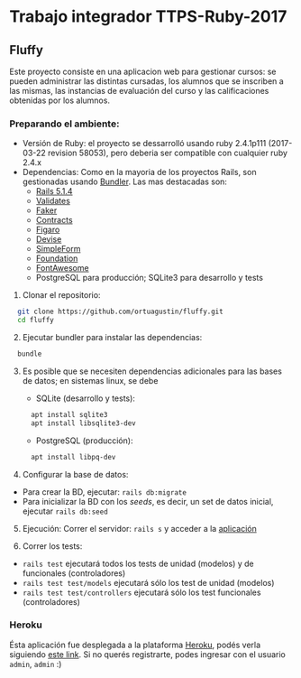 # Trabajo integrador TTPS-Ruby-2017
## Fluffy

Este proyecto consiste en una aplicacion web para gestionar cursos: se pueden administrar las distintas cursadas, los alumnos que se inscriben a las mismas, las instancias de evaluación del curso y las calificaciones obtenidas por los alumnos.


### Preparando el ambiente:
* Versión de Ruby: el proyecto se dessarrolló usando ruby 2.4.1p111 (2017-03-22 revision 58053), pero deberia ser compatible con cualquier ruby 2.4.x
* Dependencias: Como en la mayoria de los proyectos Rails, son gestionadas usando [Bundler](https://github.com/bundler/bundler). Las mas destacadas son:
  - [Rails 5.1.4](https://github.com/rails/rails/)
  - [Validates](https://github.com/kaize/validates/)
  - [Faker](https://github.com/stympy/faker)
  - [Contracts](https://github.com/egonSchiele/contracts.ruby)
  - [Figaro](https://github.com/laserlemon/figaro)
  - [Devise](https://github.com/plataformatec/devise)
  - [SimpleForm](https://github.com/plataformatec/simple_form)
  - [Foundation](https://github.com/zurb/foundation-rails)
  - [FontAwesome](https://github.com/bokmann/font-awesome-rails)
  - PostgreSQL para producción; SQLite3 para desarrollo y tests

1. Clonar el repositorio:

```bash
  git clone https://github.com/ortuagustin/fluffy.git
  cd fluffy
```

2. Ejecutar bundler para instalar las dependencias:

```bash
  bundle
```

3. Es posible que se necesiten dependencias adicionales para las bases de datos; en sistemas linux, se debe
   - SQLite (desarrollo y tests):

    ```bash
      apt install sqlite3
      apt install libsqlite3-dev
    ```
   - PostgreSQL (producción):

    ```bash
      apt install libpq-dev
    ```

4. Configurar la base de datos:
  - Para crear la BD, ejecutar: `rails db:migrate`
  - Para inicializar la BD con los *seeds*, es decir, un set de datos inicial, ejecutar `rails db:seed`

5. Ejecución: Correr el servidor: `rails s` y acceder a la [aplicación](http://localhost:3000)

6. Correr los tests:
  - `rails test` ejecutará todos los tests de unidad (modelos) y de funcionales (controladores)
  - `rails test test/models` ejecutará sólo los test de unidad (modelos)
  - `rails test test/controllers` ejecutará sólo los test funcionales (controladores)

### Heroku

Ésta aplicación fue desplegada a la plataforma [Heroku](http://heroku.com), podés verla siguiendo [este link](https://fluffy-app.herokuapp.com/). Si no querés registrarte, podes ingresar con el usuario `admin`, `admin` :)
